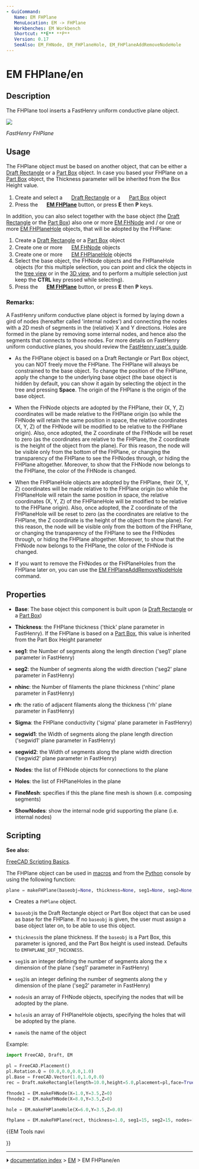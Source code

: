```yaml
---
- GuiCommand:
   Name: EM FHPlane
   MenuLocation: EM -> FHPlane
   Workbenches: EM Workbench
   Shortcut: **E** **P**
   Version: 0.17
   SeeAlso: EM_FHNode, EM_FHPlaneHole, EM_FHPlaneAddRemoveNodeHole
---
```


# EM FHPlane/en

## Description

The FHPlane tool inserts a FastHenry uniform conductive plane object.

![](images/EM_FHPlane_Example.png )



*FastHenry FHPlane*

## Usage

The FHPlane object must be based on another object, that can be either a [Draft Rectangle](Draft_Rectangle.md) or a [Part Box](Part_Box.md) object. In case you based your FHPlane on a [Part Box](Part_Box.md) object, the Thickness parameter will be inherited from the Box Height value.

1.  Create and select a <img alt="" src=images/Draft_Rectangle.svg  style="width:16px;"> [Draft Rectangle](Draft_Rectangle.md) or a <img alt="" src=images/Part_Box.svg  style="width:16px;"> [Part Box](Part_Box.md) object
2.  Press the **<img src="images/EM_FHPlane.svg" width=16px> [EM FHPlane](EM_FHPlane.md)** button, or press **E** then **P** keys.

In addition, you can also select together with the base object (the [Draft Rectangle](Draft_Rectangle.md) or the [Part Box](Part_Box.md)) also one or more [EM FHNode](EM_FHNode.md) and / or one or more [EM FHPlaneHole](EM_FHPlaneHole.md) objects, that will be adopted by the FHPlane:

1.  Create a [Draft Rectangle](Draft_Rectangle.md) or a [Part Box](Part_Box.md) object
2.  Create one or more <img alt="" src=images/EM_FHNode.svg  style="width:16px;"> [EM FHNode](EM_FHNode.md) objects
3.  Create one or more <img alt="" src=images/EM_FHPlaneHole.svg  style="width:16px;"> [EM FHPlaneHole](EM_FHPlaneHole.md) objects
4.  Select the base object, the FHNode objects and the FHPlaneHole objects (for this multiple selection, you can point and click the objects in the [tree view](Tree_view.md) or in the [3D view](3D_view.md), and to perform a multiple selection just keep the **CTRL** key pressed while selecting).
5.  Press the **<img src="images/EM_FHPlane.svg" width=16px> [EM FHPlane](EM_FHPlane.md)** button, or press **E** then **P** keys.

### Remarks:

A FastHenry uniform conductive plane object is formed by laying down a gird of nodes (hereafter called \'internal nodes\') and connecting the nodes with a 2D mesh of segments in the (relative) X and Y directions. Holes are formed in the plane by removing some internal nodes, and hence also the segments that connects to those nodes. For more details on FastHenry uniform conductive planes, you should review the [FastHenry user\'s guide](https://www.fastfieldsolvers.com/documentation.htm).

-   As the FHPlane object is based on a Draft Rectangle or Part Box object, you can NOT freely move the FHPlane. The FHPlane will always be constrained to the base object. To change the position of the FHPlane, apply the change to the underlying base object (the base object is hidden by default, you can show it again by selecting the object in the tree and pressing **Space**. The origin of the FHPlane is the origin of the base object.

-   When the FHNode objects are adopted by the FHPlane, their (X, Y, Z) coordinates will be made relative to the FHPlane origin (so while the FHNode will retain the same position in space, the relative coordinates (X, Y, Z) of the FHNode will be modified to be relative to the FHPlane origin). Also, once adopted, the Z coordinate of the FHNode will be reset to zero (as the coordinates are relative to the FHPlane, the Z coordinate is the height of the object from the plane). For this reason, the node will be visible only from the bottom of the FHPlane, or changing the transparency of the FHPlane to see the FHNodes through, or hiding the FHPlane altogether. Moreover, to show that the FHNode now belongs to the FHPlane, the color of the FHNode is changed.

-   When the FHPlaneHole objects are adopted by the FHPlane, their (X, Y, Z) coordinates will be made relative to the FHPlane origin (so while the FHPlaneHole will retain the same position in space, the relative coordinates (X, Y, Z) of the FHPlaneHole will be modified to be relative to the FHPlane origin). Also, once adopted, the Z coordinate of the FHPlaneHole will be reset to zero (as the coordinates are relative to the FHPlane, the Z coordinate is the height of the object from the plane). For this reason, the node will be visible only from the bottom of the FHPlane, or changing the transparency of the FHPlane to see the FHNodes through, or hiding the FHPlane altogether. Moreover, to show that the FHNode now belongs to the FHPlane, the color of the FHNode is changed.

-   If you want to remove the FHNodes or the FHPlaneHoles from the FHPlane later on, you can use the [EM FHPlaneAddRemoveNodeHole](EM_FHPlaneAddRemoveNodeHole.md) command.

## Properties

-    **Base**: The base object this component is built upon (a [Draft Rectangle](Draft_Rectangle.md) or a [Part Box](Part_Box.md))

-    **Thickness**: the FHPlane thickness (\'thick\' plane parameter in FastHenry). If the FHPlane is based on a [Part Box](Part_Box.md), this value is inherited from the Part Box Height parameter

-    **seg1**: the Number of segments along the length direction (\'seg1\' plane parameter in FastHenry)

-    **seg2**: the Number of segments along the width direction (\'seg2\' plane parameter in FastHenry)

-    **nhinc**: the Number of filaments the plane thickness (\'nhinc\' plane parameter in FastHenry)

-    **rh**: the ratio of adjacent filaments along the thickness (\'rh\' plane parameter in FastHenry)

-    **Sigma**: the FHPlane conductivity (\'sigma\' plane parameter in FastHenry)

-    **segwid1**: the Width of segments along the plane length direction (\'segwid1\' plane parameter in FastHenry)

-    **segwid2**: the Width of segments along the plane width direction (\'segwid2\' plane parameter in FastHenry)

-    **Nodes**: the list of FHNode objects for connections to the plane

-    **Holes**: the list of FHPlaneHoles in the plane

-    **FineMesh**: specifies if this the plane fine mesh is shown (i.e. composing segments)

-    **ShowNodes**: show the internal node grid supporting the plane (i.e. internal nodes)

## Scripting


**See also:**

[FreeCAD Scripting Basics](FreeCAD_Scripting_Basics.md).

The FHPlane object can be used in [macros](Macros.md) and from the [Python](Python.md) console by using the following function:


```python
plane = makeFHPlane(baseobj=None, thickness=None, seg1=None, seg2=None, nodes=[], holes=[], name='FHPlane')
```

-   Creates a `FHPlane` object.

-    `baseobj`is the Draft Rectangle object or Part Box object that can be used as base for the FHPlane. If no `baseobj` is given, the user must assign a base object later on, to be able to use this object.

-    `thickness`is the plane thickness. If the `baseobj` is a Part Box, this parameter is ignored, and the Part Box height is used instead. Defaults to `EMFHPLANE_DEF_THICKNESS`.

-    `seg1`is an integer defining the number of segments along the x dimension of the plane (\'seg1\' parameter in FastHenry)

-    `seg2`is an integer defining the number of segments along the y dimension of the plane (\'seg2\' parameter in FastHenry)

-    `nodes`is an array of FHNode objects, specifying the nodes that will be adopted by the plane.

-    `holes`is an array of FHPlaneHole objects, specifying the holes that will be adopted by the plane.

-    `name`is the name of the object

Example:


```python
import FreeCAD, Draft, EM

pl = FreeCAD.Placement()
pl.Rotation.Q = (0.0,0.0,0.0,1.0)
pl.Base = FreeCAD.Vector(1.0,1.0,0.0)
rec = Draft.makeRectangle(length=10.0,height=5.0,placement=pl,face=True,support=None)

fhnode1 = EM.makeFHNode(X=1.0,Y=3.5,Z=0)
fhnode2 = EM.makeFHNode(X=8.0,Y=3.5,Z=0)

hole = EM.makeFHPlaneHole(X=6.0,Y=3.5,Z=0.0)

fhplane = EM.makeFHPlane(rect, thickness=1.0, seg1=15, seg2=15, nodes=[fhnode1, fhnode2], holes=[hole])
```





{{EM Tools navi

}}



---
⏵ [documentation index](../README.md) > [EM](Category_EM.md) > EM FHPlane/en
